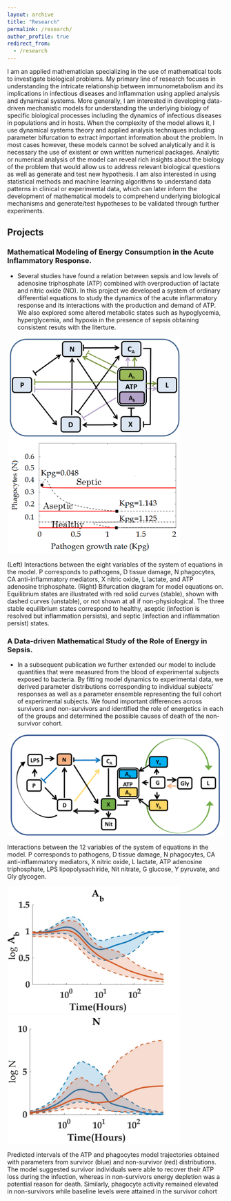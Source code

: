 ```yaml
---
layout: archive
title: "Research"
permalink: /research/
author_profile: true
redirect_from:
  - /research
---
```


I am an applied mathematician specializing in the use of mathematical tools to investigate biological
problems. My primary line of research focuses in understanding the intricate relationship
between immunometabolism and its implications in infectious diseases and inflammation using
applied analysis and dynamical systems. More generally, I am interested in developing data-driven
mechanistic models for understanding the underlying biology of specific biological processes including
the dynamics of infectious diseases in populations and in hosts. When the complexity of
the model allows it, I use dynamical systems theory and applied analysis techniques including parameter
bifurcation to extract important information about the problem. In most cases however,
these models cannot be solved analytically and it is necessary the use of existent or own written
numerical packages. Analytic or numerical analysis of the model can reveal rich insights about
the biology of the problem that would allow us to address relevant biological questions as well as
generate and test new hypothesis. I am also interested in using statistical methods and machine
learning algorithms to understand data patterns in clinical or experimental data, which can later
inform the development of mathematical models to comprehend underlying biological mechanisms
and generate/test hypotheses to be validated through further experiments. 

## Projects

### Mathematical Modeling of Energy Consumption in the Acute Inflammatory Response.

* Several studies have found a relation between sepsis and low levels of adenosine triphosphate (ATP) combined with overproduction of lactate and nitric oxide (NO). In this project we developed a system of ordinary differential equations to study the dynamics of the acute inflammatory response and its interactions with the production and demand of ATP. 
We also explored some altered metabolic states such as hypoglycemia, hyperglycemia, and hypoxia in the presence of sepsis obtaining consistent resuts with the literture.

                                                                          
<img src="/images/wiring_diagram_2.png" alt="drawing" width="400"/>    <img src="/images/bif_diagram (1).png" alt="drawing" width="400"/>

(Left) Interactions between the eight variables of the system of equations in the model. P corresponds
to pathogens, D tissue damage, N phagocytes, CA anti-inflammatory mediators, X nitric oxide, L lactate, and ATP
adenosine triphosphate. (Right) Bifurcation diagram for model equations on. Equilibrium states are illustrated with
red solid curves (stable), shown with dashed curves (unstable), or not shown at all if non-physiological. The three
stable equilibrium states correspond to healthy, aseptic (infection is resolved but inflammation persists), and septic
(infection and inflammation persist) states.

### A Data-driven Mathematical Study of the Role of Energy in Sepsis.

* In a subsequent publication we further extended our model to include quantities that were measured from the blood of experimental
subjects exposed to bacteria. By fitting model dynamics to experimental data, we derived
parameter distributions corresponding to individual subjects’ responses as well as a parameter
ensemble representing the full cohort of experimental subjects. We found important
differences across survivors and non-survivors and identified the role of energetics in each of
the groups and determined the possible causes of death of the non-survivor cohort.

<img src="/images/Wiring_diagram_extended.png" alt="drawing" width="500"/>

Interactions between the 12 variables of the system of equations in the model. P corresponds
to pathogens, D tissue damage, N phagocytes, CA anti-inflammatory mediators, X nitric oxide, L lactate, ATP
adenosine triphosphate, LPS lipopolysachiride, Nit nitrate, G glucose, Y pyruvate, and Gly glycogen.

 <img src="/images/Ab (1).jpg" alt="drawing" width="400"/>     <img src="/images/N (1).jpg" alt="drawing" width="400"/>     

Predicted intervals of the ATP and phagocytes model trajectories obtained with parameters
from survivor (blue) and non-survivor (red) distributions. The model suggested survivor individuals were able to
recover their ATP loss during the infection, whereas in non-survivors energy depletion was a potential reason for
death. Similarly, phagocyte activity remained elevated in non-survivors while baseline levels were attained in the
survivor cohort


